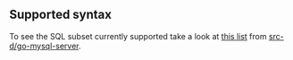 ## Supported syntax

To see the SQL subset currently supported take a look at [this list](https://github.com/src-d/go-mysql-server/blob/33657588d2ed14ade95deed511444b3def865b2b/SUPPORTED.md) from [src-d/go-mysql-server](https://github.com/src-d/go-mysql-server).
